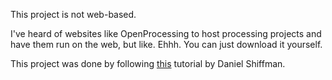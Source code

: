 This project is not web-based.

I've heard of websites like OpenProcessing to host processing projects and have them run on the web, but like. Ehhh. You can just download it yourself.

This project was done by following [this](https://www.youtube.com/watch?v=alhpH6ECFvQ) tutorial by Daniel Shiffman.
